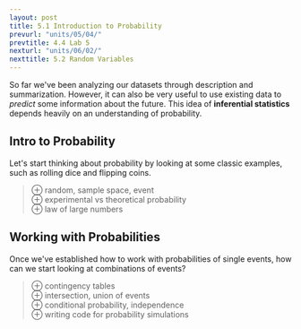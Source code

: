 ```yaml
---
layout: post
title: 5.1 Introduction to Probability
prevurl: "units/05/04/"
prevtitle: 4.4 Lab 5
nexturl: "units/06/02/"
nexttitle: 5.2 Random Variables
---
```

So far we've been analyzing our datasets through description and summarization. However, it can also be very useful to use existing data to *predict* some information about the future. This idea of **inferential statistics** depends heavily on an understanding of probability.

## Intro to Probability
Let's start thinking about probability by looking at some classic examples, such as rolling dice and flipping coins.

> ⊕ random, sample space, event  
> ⊕ experimental vs theoretical probability  
> ⊕ law of large numbers

## Working with Probabilities
Once we've established how to work with probabilities of single events, how can we start looking at combinations of events?

> ⊕ contingency tables  
> ⊕ intersection, union of events  
> ⊕ conditional probability, independence  
> ⊕ writing code for probability simulations  